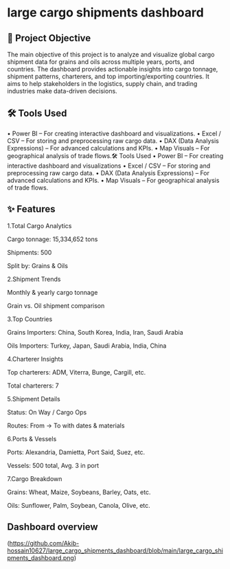 # large cargo shipments dashboard
## 🎯 Project Objective
The main objective of this project is to analyze and visualize global cargo shipment data for grains and oils across multiple years, ports, and countries.
The dashboard provides actionable insights into cargo tonnage, shipment patterns, charterers, and top importing/exporting countries.
It aims to help stakeholders in the logistics, supply chain, and trading industries make data-driven decisions.
## 🛠 Tools Used
•	Power BI – For creating interactive dashboard and visualizations.
•	Excel / CSV – For storing and preprocessing raw cargo data.
•	DAX (Data Analysis Expressions) – For advanced calculations and KPIs.
•	Map Visuals – For geographical analysis of trade flows.🛠 Tools Used
•	Power BI – For creating interactive dashboard and visualizations
•	Excel / CSV – For storing and preprocessing raw cargo data.
•	DAX (Data Analysis Expressions) – For advanced calculations and KPIs.
•	Map Visuals – For geographical analysis of trade flows.

## ✨ Features

1.Total Cargo Analytics

Cargo tonnage: 15,334,652 tons

Shipments: 500

Split by: Grains & Oils

2.Shipment Trends

Monthly & yearly cargo tonnage

Grain vs. Oil shipment comparison

3.Top Countries

Grains Importers: China, South Korea, India, Iran, Saudi Arabia

Oils Importers: Turkey, Japan, Saudi Arabia, India, China

4.Charterer Insights

Top charterers: ADM, Viterra, Bunge, Cargill, etc.

Total charterers: 7

5.Shipment Details

Status: On Way / Cargo Ops

Routes: From → To with dates & materials

6.Ports & Vessels

Ports: Alexandria, Damietta, Port Said, Suez, etc.

Vessels: 500 total, Avg. 3 in port

7.Cargo Breakdown

Grains: Wheat, Maize, Soybeans, Barley, Oats, etc.

Oils: Sunflower, Palm, Soybean, Canola, Olive, etc.


## Dashboard overview

(https://github.com/Akib-hossain10627/large_cargo_shipments_dashboard/blob/main/large_cargo_shipments_dashboard.png)

